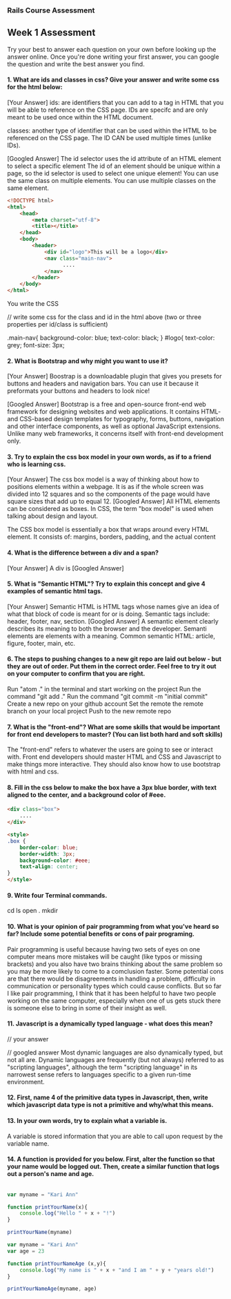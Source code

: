 ### Rails Course Assessment

## Week 1 Assessment

Try your best to answer each question on your own before looking up the answer online. Once you're done writing your first answer, you can google the question and write the best answer you find.

#### 1. What are ids and classes in css? Give your answer and write some css for the html below:

[Your Answer]
ids: are identifiers that you can add to a tag in HTML that you will be able to reference on the CSS page. IDs are specifc and are only meant to be used once within the HTML document. 

classes: another type of identifier that can be used within the HTML to be referenced on the CSS page. The ID CAN be used multiple times (unlike IDs).

[Googled Answer]
The id selector uses the id attribute of an HTML element to select a specific element
The id of an element should be unique within a page, so the id selector is used to select one unique element!
You can use the same class on multiple elements.
You can use multiple classes on the same element.
```html
<!DOCTYPE html>
<html>
    <head>
        <meta charset="utf-8">
        <title></title>
    </head>
    <body>
        <header>
            <div id="logo">This will be a logo</div>
            <nav class="main-nav">
                  ....
            </nav>
        </header>
    </body>
</html>
```

You write the CSS

// write some css for the class and id in the html above (two or three properties per id/class is sufficient)

.main-nav{
    background-color: blue;
    text-color: black;
}
#logo{
    text-color: grey;
    font-size: 3px;


#### 2. What is Bootstrap and why might you want to use it?


[Your Answer]
Boostrap is a downloadable plugin that gives you presets for buttons and headers and navigation bars. You can use it because it preformats your buttons and headers to look nice!

[Googled Answer]
Bootstrap is a free and open-source front-end web framework for designing websites and web applications. It contains HTML- and CSS-based design templates for typography, forms, buttons, navigation and other interface components, as well as optional JavaScript extensions. Unlike many web frameworks, it concerns itself with front-end development only.

#### 3. Try to explain the css box model in your own words, as if to a friend who is learning css.

[Your Answer]
The css box model is a way of thinking about how to positions elements within a webpage. It is as if the whole screen was divided into 12 squares and so the components of the page would have square sizes that add up to equal 12. 
[Googled Answer]
All HTML elements can be considered as boxes. In CSS, the term "box model" is used when talking about design and layout.

The CSS box model is essentially a box that wraps around every HTML element. It consists of: margins, borders, padding, and the actual content

#### 4. What is the difference between a div and a span?

[Your Answer]
A div is 
[Googled Answer]


#### 5. What is "Semantic HTML"? Try to explain this concept and give 4 examples of semantic html tags.

[Your Answer]
Semantic HTML is HTML tags whose names give an idea of what that block of code is meant for or is doing. Semantic tags include: header, footer, nav, section. 
[Googled Answer]
A semantic element clearly describes its meaning to both the browser and the developer. Semanti elements are elements with a meaning. 
Common semantic HTML: article, figure, footer, main, etc. 

#### 6. The steps to pushing changes to a new git repo are laid out below - but they are out of order. Put them in the correct order. Feel free to try it out on your computer to confirm that you are right.

Run "atom ." in the terminal and start working on the project
Run the command "git add ."
Run the command "git commit -m "initial commit"
Create a new repo on your github account
Set the remote the remote branch on your local project
Push to the new remote repo


#### 7. What is the "front-end"? What are some skills that would be important for front end developers to master? (You can list both hard and soft skills)
The "front-end" refers to whatever the users are going to see or interact with. Front end developers should master HTML and CSS and Javascript to make things more interactive. They should also know how to use bootstrap with html and css. 

#### 8. Fill in the css below to make the box have a 3px blue border, with text aligned to the center, and a background color of #eee.

```html
<div class="box">
    ....
</div>

<style>
.box {
    border-color: blue;
    border-width: 3px;
    background-color: #eee;
    text-align: center;
}
</style>

```


#### 9. Write four Terminal commands.
cd
ls
open .
mkdir

#### 10. What is your opinion of pair programming from what you've heard so far? Include some potential benefits or cons of pair programing.
Pair programming is useful because having two sets of eyes on one computer means more mistakes will be caught (like typos or missing brackets) and you also have two brains thinking about the same problem so you may be more likely to come to a comclusion faster. Some potential cons are that there would be disagreements in handling a problem, difficulty in communication or personality types which could cause conflicts. But so far I like pair programming, I think that it has been helpful to have two people working on the same computer, especially when one of us gets stuck there is someone else to bring in some of their insight as well.

#### 11. Javascript is a dynamically typed language - what does this mean?

// your answer

// googled answer
Most dynamic languages are also dynamically typed, but not all are. Dynamic languages are frequently (but not always) referred to as "scripting languages", although the term "scripting language" in its narrowest sense refers to languages specific to a given run-time environment.

#### 12. First, name 4 of the primitive data types in Javascript, then, write which javascript data type is not a primitive and why/what this means.

#### 13. In your own words, try to explain what a variable is. 
A variable is stored information that you are able to call upon request by the variable name. 

#### 14. A function is provided for you below. First, alter the function so that your name would be logged out. Then, create a similar function that logs out a person's name and age.

```js

var myname = "Kari Ann"

function printYourName(x){
    console.log("Hello " + x + "!")
}

printYourName(myname)

var myname = "Kari Ann"
var age = 23

function printYourNameAge (x,y){
    console.log("My name is " + x + "and I am " + y + "years old!")
}

printYourNameAge(myname, age)
```


